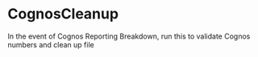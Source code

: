 # CognosCleanup
In the event of Cognos Reporting Breakdown, run this to validate Cognos numbers and clean up file
